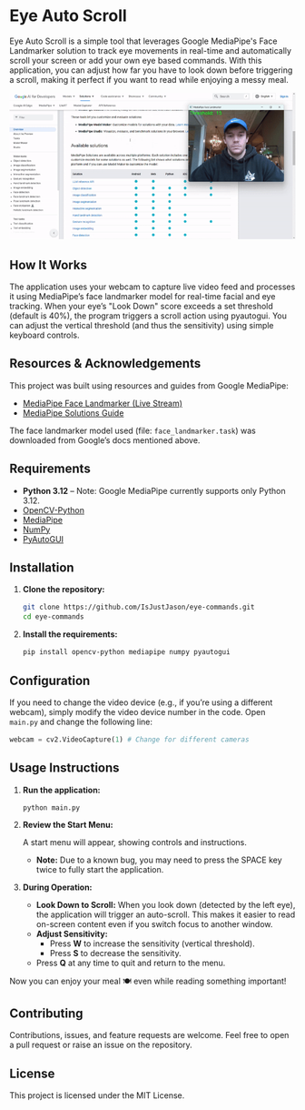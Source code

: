 # Eye Auto Scroll

Eye Auto Scroll is a simple tool that leverages Google MediaPipe's Face Landmarker solution to track eye movements in real-time and automatically scroll your screen or add your own eye based commands. With this application, you can adjust how far you have to look down before triggering a scroll, making it perfect if you want to read while enjoying a messy meal.

![Demo](./demo.gif)

## How It Works

The application uses your webcam to capture live video feed and processes it using MediaPipe’s face landmarker model for real-time facial and eye tracking. When your eye’s "Look Down" score exceeds a set threshold (default is 40%), the program triggers a scroll action using pyautogui. You can adjust the vertical threshold (and thus the sensitivity) using simple keyboard controls.

## Resources & Acknowledgements

This project was built using resources and guides from Google MediaPipe:
- [MediaPipe Face Landmarker (Live Stream)](https://ai.google.dev/edge/mediapipe/solutions/vision/face_landmarker/python#live-stream)
- [MediaPipe Solutions Guide](https://ai.google.dev/edge/mediapipe/solutions/guide)

The face landmarker model used (file: `face_landmarker.task`) was downloaded from Google’s docs mentioned above.

## Requirements

- **Python 3.12** – Note: Google MediaPipe currently supports only Python 3.12.
- [OpenCV-Python](https://pypi.org/project/opencv-python/)
- [MediaPipe](https://pypi.org/project/mediapipe/)
- [NumPy](https://pypi.org/project/numpy/)
- [PyAutoGUI](https://pypi.org/project/PyAutoGUI/)

## Installation

1. **Clone the repository:**

   ```bash
   git clone https://github.com/IsJustJason/eye-commands.git
   cd eye-commands
   ```

2. **Install the requirements:**

   ```bash
   pip install opencv-python mediapipe numpy pyautogui
   ```

## Configuration

If you need to change the video device (e.g., if you’re using a different webcam), simply modify the video device number in the code. Open `main.py` and change the following line:

```python
webcam = cv2.VideoCapture(1) # Change for different cameras
```


## Usage Instructions

1. **Run the application:**

   ```bash
   python main.py
   ```

2. **Review the Start Menu:**

   A start menu will appear, showing controls and instructions.
   - **Note:** Due to a known bug, you may need to press the SPACE key twice to fully start the application.

3. **During Operation:**

   - **Look Down to Scroll:** When you look down (detected by the left eye), the application will trigger an auto-scroll. This makes it easier to read on-screen content even if you switch focus to another window.
   - **Adjust Sensitivity:**
     - Press **W** to increase the sensitivity (vertical threshold).
     - Press **S** to decrease the sensitivity.
   - Press **Q** at any time to quit and return to the menu.

Now you can enjoy your meal 🍽️ even while reading something important!

## Contributing

Contributions, issues, and feature requests are welcome. Feel free to open a pull request or raise an issue on the repository.

## License

This project is licensed under the MIT License.